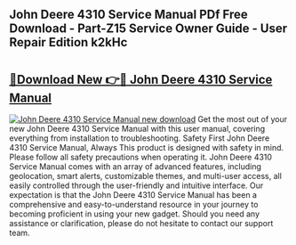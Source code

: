 ## John Deere 4310 Service Manual PDf Free Download - Part-Z15 Service Owner Guide - User Repair Edition k2kHc

# <h2><a href="http://bc10454.oget.top/?id=John+Deere+4310+Service+Manual">🔗Download New 👉🔴 John Deere 4310 Service Manual</a></h2>

[![John Deere 4310 Service Manual new download](https://i.imgur.com/5g1atiW.png)](http://bc10454.oget.top/?id=John+Deere+4310+Service+Manual)
Get the most out of your new John Deere 4310 Service Manual with this user manual, covering everything from installation to troubleshooting. Safety First John Deere 4310 Service Manual, Always This product is designed with safety in mind. Please follow all safety precautions when operating it. John Deere 4310 Service Manual comes with an array of advanced features, including geolocation, smart alerts, customizable themes, and multi-user access, all easily controlled through the user-friendly and intuitive interface. Our expectation is that the John Deere 4310 Service Manual has been a comprehensive and easy-to-understand resource in your journey to becoming proficient in using your new gadget. Should you need any assistance or clarification, please do not hesitate to contact our support team.
